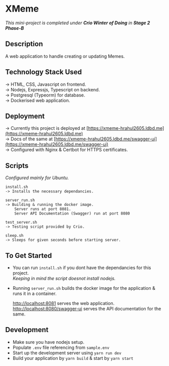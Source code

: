 # XMeme

*This mini-project is completed under **Crio Winter of Doing** in **Stage 2 Phase-B***

## Description

A web application to handle creating or updating Memes.  


## Technology Stack Used

-> HTML, CSS, Javascript on frontend.  
-> Nodejs, Expressjs, Typescript on backend.  
-> Postgresql (Typeorm) for database.  
-> Dockerised web application.

## Deployment

-> Currently this project is deployed at [https://xmeme-hrahul2605.ldbd.me](https://xmeme-hrahul2605.ldbd.me)    
-> Docs of the same at [https://xmeme-hrahul2605.ldbd.me/swagger-ui](https://xmeme-hrahul2605.ldbd.me/swagger-ui)    
-> Configured with Nginx & Certbot for HTTPS certificates.   

## Scripts

*Configured mainly for Ubuntu.*

    install.sh
    -> Installs the necessary dependancies. 

    server_run.sh
    -> Building & running the docker image. 
        Server runs at port 8081.
        Server API Documentation (Swagger) run at port 8080

    test_server.sh
    -> Testing script provided by Crio.

    sleep.sh
    -> Sleeps for given seconds before starting server.


## To Get Started

* You can run `install.sh` if you dont have the dependancies for this project.  
    *Keeping in mind the script doesnot install nodejs.*

* Running `server_run.sh` builds the docker image for the application & runs it in a container.

    [http://localhost:8081](http://localhost:8081) serves the web application.  
    [http://localhost:8080/swagger-ui](http://localhost:8080/swagger-ui) serves the API documentation for the same.

## Development

* Make sure you have nodejs setup.
* Populate `.env` file referencing from `sample.env`
* Start up the development server using `yarn run dev`
* Build your application by `yarn build` & start by `yarn start`